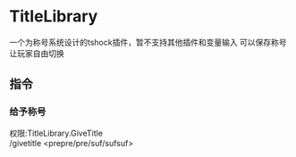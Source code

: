 # TitleLibrary
一个为称号系统设计的tshock插件，暂不支持其他插件和变量输入
可以保存称号让玩家自由切换
## 指令
### 给予称号
权限:TitleLibrary.GiveTitle  
/givetitle <name> <prepre/pre/suf/sufsuf> <title>  
给予玩家前前缀/前缀/后缀/后后缀并保存到配置中
### 切换称号
权限:TitleLibrary.ChangeTitle  
/changetitle <prepre/pre/suf/sufsuf> <num/list>  
来应用自己的前前缀/前缀/后缀/后后缀，如果参数是0则清空，如果参数是list则查看拥有的前前缀/前缀/后缀/后后缀
